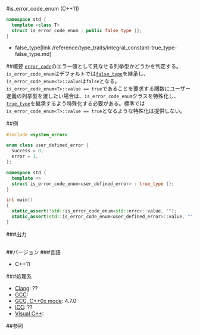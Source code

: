 #is_error_code_enum (C++11)
```cpp
namespace std {
  template <class T>
  struct is_error_code_enum : public false_type {};
}
```
* false_type[link /reference/type_traits/integral_constant-true_type-false_type.md]

##概要
[`error_code`](./error_code.md)のエラー値として見なせる列挙型かどうかを判定する。`is_error_code_enum`はデフォルトでは[`false_type`](/reference/type_traits/integral_constant-true_type-false_type.md)を継承し、`is_error_code_enum<T>::value`は`false`となる。`is_error_code_enum<T>::value == true`であることを要求する関数にユーザー定義の列挙型を渡したい場合は、`is_error_code_enum`クラスを特殊化し、[`true_type`](/reference/type_traits/integral_constant-true_type-false_type.md)を継承するよう特殊化する必要がある。標準では`is_error_code_enum<T>::value == true`となるような特殊化は提供しない。


##例
```cpp
#include <system_error>

enum class user_defined_error {
  success = 0,
  error = 1,
};

namespace std {
  template <>
  struct is_error_code_enum<user_defined_error> : true_type {};
}

int main()
{
  static_assert(!std::is_error_code_enum<std::errc>::value, "");
  static_assert(std::is_error_code_enum<user_defined_error>::value, "");
}
```

###出力
```
```

##バージョン
###言語
- C++11

###処理系
- [Clang](/implementation#clang.md): ??
- [GCC](/implementation#gcc.md): 
- [GCC, C++0x mode](/implementation#gcc.md): 4.7.0
- [ICC](/implementation#icc.md): ??
- [Visual C++](/implementation#visual_cpp.md):


##参照
